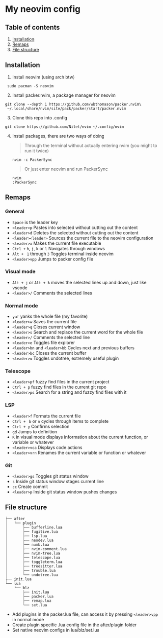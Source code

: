# My neovim config


## Table of contents 
1. [Installation](#installation)
2. [Remaps](#remaps)
3. [File structure](#file-structure)

## Installation 

1. Install neovim (using arch btw)
```shell
 sudo pacman -S neovim
 ```

2. Install packer.nvim, a package manager for neovim
```shell
git clone --depth 1 https://github.com/wbthomason/packer.nvim\
 ~/.local/share/nvim/site/pack/packer/start/packer.nvim
```

3. Clone this repo into .config
```shell
git clone https://github.com/Nilet/nvim ~/.config/nvim
```
4. Install packages, there are two ways of doing
    > Through the terminal without actually entering nvim (you might to run it twice)
    ```shell
    nvim -c PackerSync
    ```
    > Or just enter neovim and run PackerSync
    ```shell
    nvim
    :PackerSync
    ```

## Remaps

### General
- ```Space``` is the leader key
- ```<leader>p``` Pastes into selected without cutting out the content
- ```<leader>d``` Deletes the selected without cutting out the content
- ```<leader><leader>``` Sources the current file to the neovim configuration
- ```<leader>x``` Makes the current file executable
- ```Ctrl +``` ```h```, ```j```, ```k``` or ```l``` Navigates through windows
- ```Alt + ``` ```1``` through ```3``` Toggles terminal inside neovim
- ```<leader>vpp``` Jumps to packer config file

### Visual mode
- ```Alt + j``` or ```Alt + k``` moves the selected lines up and down, just like vscode
- ```<leader>/``` Comments the selected lines

### Normal mode

- ```yaf``` yanks the whole file (my favorite)
- ```<leader>w``` Saves the current file
- ```<leader>q``` Closes current window
- ```<leader>s``` Search and replace the current word for the whole file
- ```<leader>/``` Comments the selected line
- ```<leader>e``` Toggles file explorer
- ```<leader>bn``` and ```<leader>bb``` Cycles next and previous buffers
- ```<leader>bc``` Closes the current buffer
- ```<leader>u``` Toggles undotree, extremely useful plugin


### Telescope
- ```<leader>pf``` fuzzy find files in the current project
- ```Ctrl + p``` fuzzy find files in the current git repo
- ```<leader>ps``` Search for a string and fuzzy find files with it

### LSP
- ```<leader>f``` Formats the current file 
- ```Ctrl + ``` ```b``` or ```n``` cycles through items to complete
- ```Ctrl + y``` Confirms selection
- ```gd``` Jumps to definition
- ```K``` in visual mode displays information about the current function, or variable or whatever
- ```<leader>vca``` Displays code actions
- ```<leader>vrn``` Renames the current variable or function or whatever

### Git 
- ```<leader>gs``` Toggles git status window
- ```s``` Inside git status window stages current line
- ```cc``` Create commit
- ```<leader>p``` Inside git status window pushes changes

## File structure

```
├── after
│   └── plugin
│       ├── bufferline.lua
│       ├── fugitive.lua
│       ├── lsp.lua
│       ├── neodev.lua
│       ├── numb.lua
│       ├── nvim-comment.lua
│       ├── nvim-tree.lua
│       ├── telescope.lua
│       ├── toggleterm.lua
│       ├── treesitter.lua
│       ├── trouble.lua
│       └── undotree.lua
├── init.lua
└── lua
    └── blz
        ├── init.lua
        ├── packer.lua
        ├── remap.lua
        └── set.lua
```
- Add plugins in the packer.lua file, can access it by pressing ```<leader>vpp``` in normal mode
- Create plugin specific .lua config file in the after/plugin folder
- Set native neovim configs in lua/blz/set.lua
